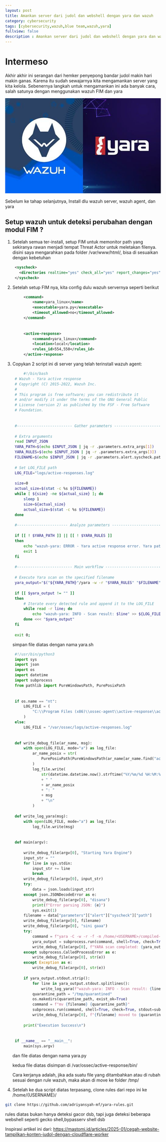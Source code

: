 ```yaml
---
layout: post
title: Amankan server dari judol dan webshell dengan yara dan wazuh
category: cybersecurity
tags: [cybersecurity,wazuh,blue team,wazuh,yara]
fullview: false
description : Amankan server dari judol dan webshell dengan yara dan wazuh
---
```



# Intermeso

Akhir akhir ini serangan dari hemker penyepong bandar judol makin hari makin ganas. Karena itu sudah sewajarnya kita mengamankan server yang kita kelola. Sebenernya langkah untuk mengamankan ini ada banyak cara, salah satunya dengan menggunakan wazuh FIM dan yara

![Flowchart](/images/wazuh.jpg)


Sebelum ke tahap selanjutnya, Install dlu wazuh server, wazuh agent, dan yara

## Setup wazuh untuk deteksi perubahan dengan modul FIM ?

1. Setelah semua ter-install, setup FIM untuk memonitor path yang sekiranya rawan menjadi tempat Threat Actor untuk meletakan filenya. disini saya mengarahkan pada folder /var/www/html/, bisa di sesuaikan dengan kebetuhan
   
   ```xml
    <syscheck>
      <directories realtime="yes" check_all="yes" report_changes="yes" whodata="yes">/var/www/html/</directories>
    </syscheck>
   ```

2. Setelah setup FIM nya, kita config dulu wazuh servernya seperti berikut
   ```xml
        <command>
            <name>yara_linux</name>
            <executable>yara.py</executable>
            <timeout_allowed>no</timeout_allowed>
        </command>
    

        <active-response>
            <command>yara_linux</command>
            <location>local</location>
            <rules_id>554,550</rules_id>
        </active-response>
    ```
3. Copykan 2 script ini di server yang telah terinstall wazuh agent:
   ```sh
        #!/bin/bash
    # Wazuh - Yara active response
    # Copyright (C) 2015-2022, Wazuh Inc.
    #
    # This program is free software; you can redistribute it
    # and/or modify it under the terms of the GNU General Public
    # License (version 2) as published by the FSF - Free Software
    # Foundation.


    #------------------------- Gather parameters -------------------------#

    # Extra arguments
    read INPUT_JSON
    YARA_PATH=$(echo $INPUT_JSON | jq -r .parameters.extra_args[1])
    YARA_RULES=$(echo $INPUT_JSON | jq -r .parameters.extra_args[3])
    FILENAME=$(echo $INPUT_JSON | jq -r .parameters.alert.syscheck.path)

    # Set LOG_FILE path
    LOG_FILE="logs/active-responses.log"

    size=0
    actual_size=$(stat -c %s ${FILENAME})
    while [ ${size} -ne ${actual_size} ]; do
        sleep 1
        size=${actual_size}
        actual_size=$(stat -c %s ${FILENAME})
    done

    #----------------------- Analyze parameters -----------------------#

    if [[ ! $YARA_PATH ]] || [[ ! $YARA_RULES ]]
    then
        echo "wazuh-yara: ERROR - Yara active response error. Yara path and rules parameters are mandatory." >> ${LOG_FILE}
        exit 1
    fi

    #------------------------- Main workflow --------------------------#

    # Execute Yara scan on the specified filename
    yara_output="$("${YARA_PATH}"/yara -w -r "$YARA_RULES" "$FILENAME")"

    if [[ $yara_output != "" ]]
    then
        # Iterate every detected rule and append it to the LOG_FILE
        while read -r line; do
            echo "wazuh-yara: INFO - Scan result: $line" >> ${LOG_FILE}
        done <<< "$yara_output"
    fi

    exit 0;


   ```
   simpan file diatas dengan nama yara.sh

   ```python
    #!/usr/bin/python3
    import sys
    import json
    import os
    import datetime
    import subprocess
    from pathlib import PureWindowsPath, PurePosixPath


    if os.name == "nt":
        LOG_FILE = (
            "C:\\Program Files (x86)\\ossec-agent\\active-response\\active-responses.log"
        )
    else:
        LOG_FILE = "/var/ossec/logs/active-responses.log"


    def write_debug_file(ar_name, msg):
        with open(LOG_FILE, mode="a") as log_file:
            ar_name_posix = str(
                PurePosixPath(PureWindowsPath(ar_name[ar_name.find("active-response") :]))
            )
            log_file.write(
                str(datetime.datetime.now().strftime("%Y/%m/%d %H:%M:%S"))
                + " "
                + ar_name_posix
                + ": "
                + msg
                + "\n"
            )

    def write_log_yara(msg):
        with open(LOG_FILE, mode="a") as log_file:
            log_file.write(msg)


    def main(argv):

        write_debug_file(argv[0], "Starting Yara Engine")
        input_str = ""
        for line in sys.stdin:
            input_str += line
            break
        write_debug_file(argv[0], input_str)
        try:
            data = json.loads(input_str)
        except json.JSONDecodeError as e:
            write_debug_file(argv[0], "disana")
            print(f"Error parsing JSON: {e}")
            sys.exit(1)
        filename = data["parameters"]["alert"]["syscheck"]["path"]
        write_debug_file(argv[0], filename)
        write_debug_file(argv[0], "sini gaaa")
        try:
            command = f"yara -C -w -r -f -m /home/<USERNAME>/compiled-rules.yar {filename}"
            yara_output = subprocess.run(command, shell=True, check=True, stdout=subprocess.PIPE, stderr=subprocess.PIPE, text=True)
            write_debug_file(argv[0], f"YARA scan completed: {yara_output.stdout}")
        except subprocess.CalledProcessError as e:
            write_debug_file(argv[0], str(e))
        except Exception as e:
            write_debug_file(argv[0], str(e))

        if yara_output.stdout.strip():
            for line in yara_output.stdout.splitlines():
                write_log_yara(f"wazuh-yara: INFO - Scan result: {line}")
            quarantine_path = "/tmp/quarantined"
            os.makedirs(quarantine_path, exist_ok=True)
            command = f"mv {filename} {quarantine_path}"
            subprocess.run(command, shell=True, check=True, stdout=subprocess.PIPE, stderr=subprocess.PIPE, text=True)
            write_debug_file(argv[0], f"{filename} moved to {quarantine_path}")

        print("Execution Success\n")


    if __name__ == "__main__":
        main(sys.argv)


   ```
   dan file diatas dengan nama yara.py

   kedua file diatas disimpan di /var/ossec/active-response/bin/

   Cara kerjanya adalah, jika ada suatu file yang ditambahkan atau di rubah sesuai dengan rule wazuh, maka akan di move ke folder /tmp/

4. Setelah ke dua script diatas terpasang, clone rules dari repo ini ke /home/{USERNAME}/

```bash
git clone https://github.com/adriyansyah-mf/yara-rules.git
```

rules diatas bukan hanya deteksi gacor dsb, tapi juga deteksi beberapa webshell seperti gecko shell,bypasserv shell dsb

Inspirasi artikel ini dari:
https://mastomi.id/articles/2025-01/cegah-website-tampilkan-konten-judol-dengan-cloudflare-worker
